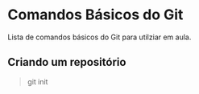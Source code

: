 # Comandos Básicos do Git

Lista de comandos básicos do Git para utilziar em aula.

## Criando um repositório

> git init

